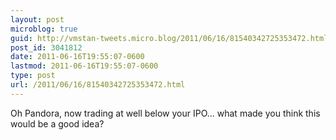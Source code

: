 ```yaml
---
layout: post
microblog: true
guid: http://vmstan-tweets.micro.blog/2011/06/16/81540342725353472.html
post_id: 3041812
date: 2011-06-16T19:55:07-0600
lastmod: 2011-06-16T19:55:07-0600
type: post
url: /2011/06/16/81540342725353472.html
---
```

Oh Pandora, now trading at well below your IPO... what made you think this would be a good idea?
